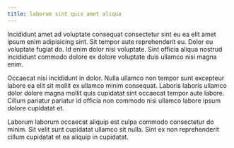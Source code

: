 ```yaml
---
title: laborum sint quis amet aliqua
---
```


Incididunt amet ad voluptate consequat consectetur sint eu ea elit amet ipsum enim adipisicing sint. Sit tempor aute reprehenderit eu. Dolor eu voluptate fugiat do. Id enim dolor nisi voluptate. Sint officia aliqua nostrud incididunt commodo dolore ex dolore voluptate duis ullamco nisi magna enim.

Occaecat nisi incididunt in dolor. Nulla ullamco non tempor sunt excepteur labore ea elit sit mollit ex ullamco minim consequat. Laboris laboris ullamco dolor dolore magna mollit quis cupidatat sint occaecat tempor aute labore. Cillum pariatur pariatur id officia non commodo nisi ullamco labore ipsum dolore cupidatat et.

Laborum laborum occaecat aliquip est culpa commodo consectetur do minim. Sit velit sunt cupidatat ullamco sit nulla. Sint ex non reprehenderit cillum cupidatat et ea aliquip in cupidatat.